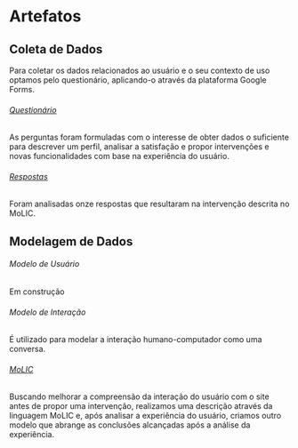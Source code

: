 # Artefatos

## Coleta de Dados

Para coletar os dados relacionados ao usuário e o seu contexto de uso optamos pelo questionário, aplicando-o através da plataforma Google Forms.

###### [Questionário](https://goo.gl/forms/gt6aFQBkBOeKwwuu1)

As perguntas foram formuladas com o interesse de obter dados o suficiente para descrever um perfil, analisar a satisfação e propor intervenções e
novas funcionalidades com base na experiência do usuário.

###### [Respostas](answers/README.md)

Foram analisadas onze respostas que resultaram na intervenção descrita no MoLIC.

## Modelagem de Dados

###### Modelo de Usuário

Em construção

###### Modelo de Interação
É utilizado para modelar a interação humano-computador como uma conversa.

###### [MoLIC](models/molic/README.md)

Buscando melhorar a compreensão da interação do usuário com o site antes de propor uma intervenção, realizamos uma descrição através da linguagem MoLIC e, após analisar a experiência do usuário, criamos outro modelo que abrange as conclusões alcançadas após a análise da experiência.

